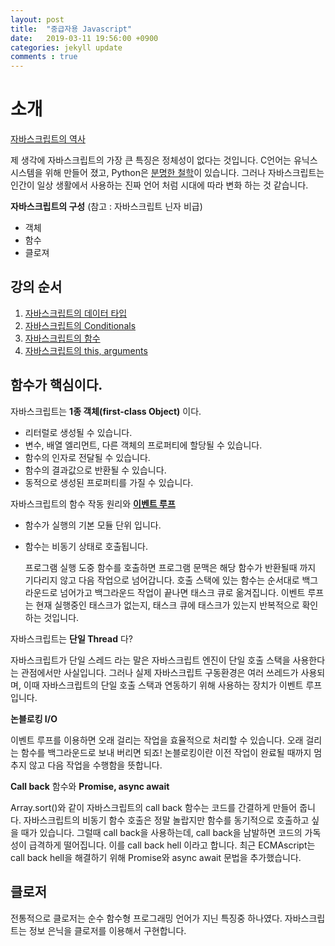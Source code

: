 ```yaml
---
layout: post
title:  "중급자용 Javascript"
date:   2019-03-11 19:56:00 +0900
categories: jekyll update
comments : true
---
```


# 소개

[자바스크립트의 역사](https://wit.nts-corp.com/2014/08/13/1925)

제 생각에 자바스크립트의 가장 큰 특징은 정체성이 없다는 것입니다. C언어는 유닉스 시스템을 위해 만들어 졌고, Python은 [분명한 철학](https://gist.github.com/Nesffer/30651e6197f03eb029720a0e5b1e0c22)이 있습니다. 그러나 자바스크립트는 인간이 일상 생활에서 사용하는 진짜 언어 처럼 시대에 따라 변화 하는 것 같습니다.

**자바스크립트의 구성**
(참고 : 자바스크립트 닌자 비급)

- 객체
- 함수
- 클로져

## 강의 순서

1. [자바스크립트의 데이터 타입](https://gwnuysw.github.io/jekyll/update/2018/09/29/javascript-datatype.html)
2. [자바스크립트의  Conditionals](https://gwnuysw.github.io/jekyll/update/2018/09/29/javascript_condition.html)
3. [자바스크립트의 함수](https://gwnuysw.github.io/jekyll/update/2018/09/29/javascript_function.html)
4. [자바스크립트의 this, arguments](https://gwnuysw.github.io/jekyll/update/2018/12/24/javascript-this.html)

## 함수가 핵심이다.

자바스크립트는 **1종 객체(first-class Object)** 이다.

- 리터럴로 생성될 수 있습니다.
- 변수, 배열 엘리먼트, 다른 객체의 프로퍼티에 할당될 수 있습니다.
- 함수의 인자로 전달될 수 있습니다.
- 함수의 결과값으로 반환될 수 있습니다.
- 동적으로 생성된 프로퍼티를 가질 수 있습니다.

자바스크립트의 함수 작동 원리와 **[이벤트 루프](https://meetup.toast.com/posts/89)**

- 함수가 실행의 기본 모듈 단위 입니다.
- 함수는 비동기 상태로 호출됩니다.

  프로그램 실행 도중 함수를 호출하면 프로그램 문맥은 해당 함수가 반환될때 까지 기다리지 않고 다음 작업으로 넘어갑니다. 호출 스택에 있는 함수는 순서대로 백그라운드로 넘어가고 백그라운드 작업이 끝나면 태스크 큐로 옮겨집니다. 이벤트 루프는 현재 실행중인 태스크가 없는지, 태스크 큐에 태스크가 있는지 반복적으로 확인하는 것입니다.

자바스크립트는 **단일 Thread** 다?

  자바스크립트가 단일 스레드 라는 말은 자바스크립트 엔진이 단일 호출 스택을 사용한다는 관점에서만 사실입니다. 그러나 실제 자바스크립트 구동환경은 여러 쓰레드가 사용되며, 이때 자바스크립트의 단일 호출 스택과 연동하기 위해 사용하는 장치가 이벤트 루프입니다.

**논블로킹 I/O**

이벤트 루프를 이용하면 오래 걸리는 작업을 효율적으로 처리할 수 있습니다. 오래 걸리는 함수를 백그라운드로 보내 버리면 되죠! 논블로킹이란 이전 작업이 완료될 때까지 멈추지 않고 다음 작업을 수행함을 뜻합니다.

**Call back** 함수와 **Promise, async await**

Array.sort()와 같이 자바스크립트의 call back 함수는 코드를 간결하게 만들어 줍니다. 자바스크립트의 비동기 함수 호출은 정말 놀랍지만 함수를 동기적으로 호출하고 싶을 때가 있습니다. 그럴때 call back을 사용하는데, call back을 남발하면 코드의 가독성이 급격하게 떨어집니다. 이를 call back hell 이라고 합니다. 최근 ECMAscript는 call back hell을 해결하기 위해 Promise와 async await 문법을 추가했습니다.

## 클로저

전통적으로 클로저는 순수 함수형 프로그래밍 언어가 지닌 특징중 하나였다. 자바스크립트는 정보 은닉을 클로저를 이용해서 구현합니다.
